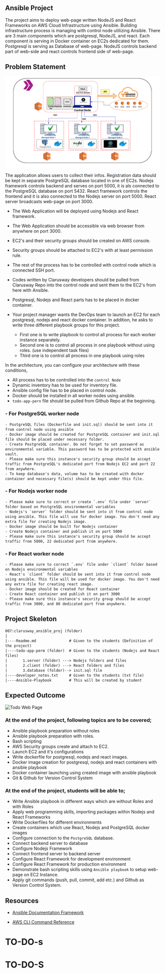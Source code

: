 ## Ansible Project
The project aims to deploy web-page written NodeJS and React Frameworks on AWS Cloud Infrastructure using Ansible. Building infrastructure process is managing with control node utilizing Ansible. There are 3 main components which are postgresql, NodeJS, and react. Each component is serving in Docker container on EC2s dedicated for them. Postgresql is serving as Database of web-page. NodeJS controls backend part of web-side and react controls frontend side of web-page. 

## Problem Statement

![Project Chart](ansible.png)

 The application allows users to collect their infos. Registration data should be kept in separate PostgreSQL database located in one of EC2s. Nodejs framework controls backend and serves on port 5000, it is als connected to the PostgreSQL database on port 5432. React framework controls the frontend and it is also connected to the Nodejs server on port 5000. React server broadcasts web-page on port 3000. 

- The Web Application will be deployed using Nodejs and React framework.
- The Web Application should be accessible via web browser from anywhere on port 3000.
- EC2's and their security groups should be created on AWS console.
- Security groups should be attached to EC2's with at least permission rule.
- The rest of the process has to be controlled with control node which is connected SSH port.
- Codes written by Clarusway developers should be pulled from Clarusway Repo into the control node and sent them to the EC2's from here with Ansible.
- Postgresql, Nodejs and React parts has to be placed in docker container. 

- Your project manager wants the DevOps team to launch an EC2 for each postgresql, nodejs and react docker container. In addition, he asks to write three different playbook groups for this project. 
    - First one is to write playbook to control all process for each worker instance separately. 
    - Second one is to control all process in one playbook without using roles. (use independent task files)
    - Third one is to control all process in one playbook using roles

In the architecture, you can configure your architecture with these conditions,
  - All process has to be controlled into the `control Node`
  - Dynamic inventory has to be used for inventory file.
  - Ansible config file has to be placed in control node.
  - Docker should be installed in all worker nodes using ansible.
  - `todo-app-pern` file should be pulled from Github Repo at the beginning.

### - For PostgreSQL worker node
    - PostgreSQL files (Dockerfile and init.sql) should be sent into it from control node using ansible
    - Docker image should be created for PostgreSQL container and init.sql file should be placed under necessary folder.
    - Create PostgreSQL container. Do not forget to set password as environmental variable. This password has to be protected with ansible vault.
    - Please make sure this instance's security group should be accept traffic from PostgreSQL's dedicated port from Nodejs EC2 and port 22 from anywhere.
    - To keep database's data, volume has to be created with docker container and necessary file(s) should be kept under this file.
### - For Nodejs worker node
    - Please make sure to correct or create `.env` file under `server` folder based on PostgreSQL environmental variables   
    - Nodejs's `server` folder should be sent into it from control node using ansible. This file will use for docker image. You don't need any extra file for creating Nodejs image.
    - Docker image should be built for Nodejs container
    - Create Nodejs container and publish it on port 5000
    - Please make sure this instance's security group should be accept traffic from 5000, 22 dedicated port from anywhere.
### - For React worker node

    - Please make sure to correct `.env` file under `client` folder based on Nodejs environmental variables  
    - React's `client` folder should be sent into it from control node using ansible. This file will be used for docker image. You don't need any extra file for creating react image.
    - Docker image should be created for React container
    - Create React container and publish it on port 3000
    - Please make sure this instance's security group should be accept traffic from 3000, and 80 dedicated port from anywhere.

## Project Skeleton 

```text
007:clarusway_ansible_proj (folder)
|
|----Readme.md               # Given to the students (Definition of the project)
|----todo-app-perm (folder)  # Given to the students (Nodejs and React files)
|       1.server (folder) ---> Nodejs folders and files
|       2.client (folder) ---> React folders and files
|       3.database (folder)--> init.sql file 
|----developer_notes.txt     # Given to the students (txt file)
|----Ansible-Playbook        # This will be created by student
```

## Expected Outcome

![Todo Web Page](./todo_web.png)

### At the end of the project, following topics are to be covered;

- Ansible playbook preparation without roles
- Ansible playbook preparation with roles.
- Bash scripting
- AWS Security groups create and attach to EC2.
- Launch EC2 and it's configurations
- Write dockerfile for postgresql, nodejs and react images.
- Docker image creation for postgresql, nodejs and react containers with ansible playbook
- Docker container launching using created image with ansible playbook
- Git & Github for Version Control System

### At the end of the project, students will be able to;
- Write Ansible playbook in different ways which are without Roles and with Roles
- Apply web programming skills, importing packages within Nodejs and React Frameworks
- Write Dockerfiles for different environments
- Create containers which use React, Nodejs and PostgreSQL docker images 
- Configure connection to the `PostgreSQL` database.
- Connect backend server to database
- Configure Nodejs Framework
- Connect frontend server to backend server
- Configure React Framework for development environment
- Configure React Framework for production environment
- Demonstrate bash scripting skills using `Ansible playbook` to setup web-page on EC2 Instance.
- Apply git commands (push, pull, commit, add etc.) and Github as Version Control System.

## Resources

- [Ansible Documentation Framework](https://docs.ansible.com/ansible/2.5/user_guide/index.html)

- [AWS CLI Command Reference](https://docs.aws.amazon.com/cli/latest/index.html)
# TO-DO-s
# TO-DO-S
